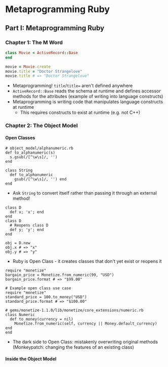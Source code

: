 # Metaprogramming Ruby

## Part I: Metaprogramming Ruby
### Chapter 1: The M Word
```ruby
class Movie < ActiveRecord::Base
end

movie = Movie.create
movie.title = "Doctor Strangelove" 
movie.title # => "Doctor Strangelove"
```
- Metaprogramming! `title`/`title=` aren't defined anywhere
- `ActiveRecord::Base` reads the schema at runtime and defines accessor methods for the attributes (example of writing into language constructs)
- Metaprogramming is writing code that manipulates language constructs at runtime
  - This requires constructs to exist at runtime (e.g. not C++)

### Chapter 2: The Object Model
#### Open Classes
```
# object_model/alphanumeric.rb
def to_alphanumeric(s)
  s.gsub(/[^\w\s]/, '')
end

class String
  def to_alphanumeric
    gsub(/[^\w\s]/, '') end
end
```
- Ask `String` to convert itself rather than passing it through an external method!

```
class D
  def x; 'x'; end
end
class D
  # Reopens class D
  def y; 'y'; end
end

obj = D.new
obj.x # => "x"
obj.y # => "y"
```
- Ruby is Open Class - it creates classes that don't yet exist or reopens it
```
require "monetize"
bargain_price = Monetize.from_numeric(99, "USD")
bargain_price.format # => "$99.00"

# Example open class use case
require "monetize"
standard_price = 100.to_money("USD")
standard_price.format # => "$100.00"

# gems/monetize-1.1.0/lib/monetize/core_extensions/numeric.rb
class Numeric
  def to_money(currency = nil)
    Monetize.from_numeric(self, currency || Money.default_currency) end
end
```
- The dark side to Open Class: mistakenly overwriting original methods (Monkeypatch: changing the features of an existing class)

#### Inside the Object Model